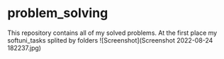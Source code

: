 # problem_solving
This repository contains all of my solved problems.
At the first place my softuni_tasks splited by folders
![Screenshot](Screenshot 2022-08-24 182237.jpg)
